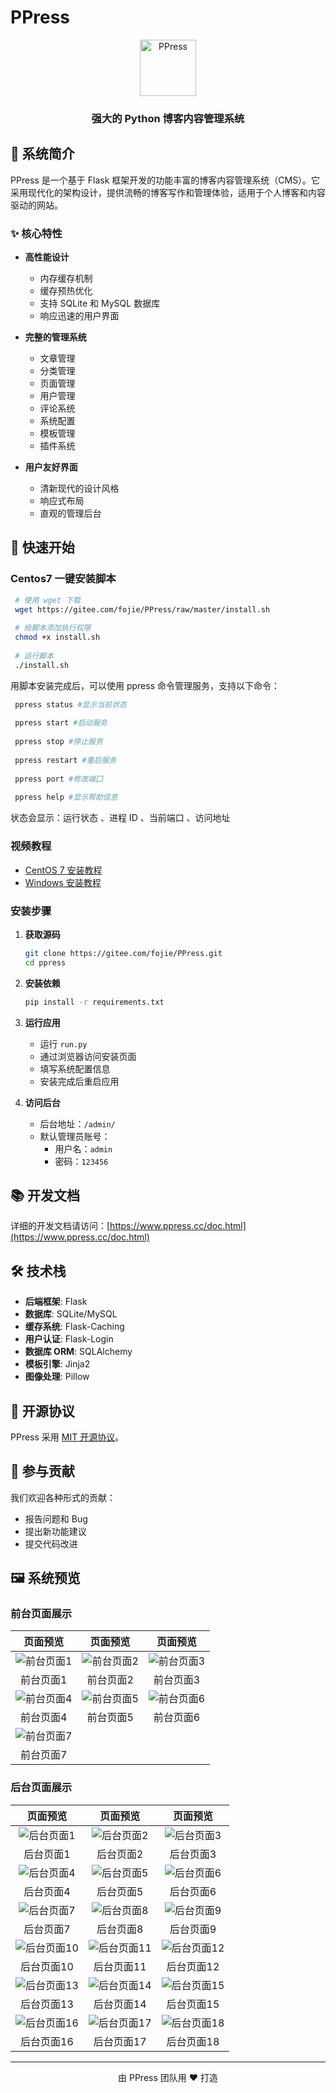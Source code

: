 # PPress

<div align="center">
    <img src="app/static/favicon.ico" width="90px" alt="PPress">
    <h3>强大的 Python 博客内容管理系统</h3>
</div>

## 🌟 系统简介

PPress 是一个基于 Flask 框架开发的功能丰富的博客内容管理系统（CMS）。它采用现代化的架构设计，提供流畅的博客写作和管理体验，适用于个人博客和内容驱动的网站。

### ✨ 核心特性

- **高性能设计**
  - 内存缓存机制
  - 缓存预热优化
  - 支持 SQLite 和 MySQL 数据库
  - 响应迅速的用户界面

- **完整的管理系统**
  - 文章管理
  - 分类管理
  - 页面管理
  - 用户管理
  - 评论系统
  - 系统配置
  - 模板管理
  - 插件系统

- **用户友好界面**
  - 清新现代的设计风格
  - 响应式布局
  - 直观的管理后台

## 🚀 快速开始

### Centos7 一键安装脚本

   ```bash
    # 使用 wget 下载
    wget https://gitee.com/fojie/PPress/raw/master/install.sh
    
    # 给脚本添加执行权限
    chmod +x install.sh
    
    # 运行脚本
    ./install.sh
   ```
用脚本安装完成后，可以使用 ppress 命令管理服务，支持以下命令：

   ```bash
    ppress status #显示当前状态
    
    ppress start #启动服务
    
    ppress stop #停止服务
    
    ppress restart #重启服务
    
    ppress port #修改端囗
    
    ppress help #显示帮助信息
   ```

状态会显示：运行状态 、进程 ID 、当前端口 、访问地址

### 视频教程
- [CentOS 7 安装教程](https://www.bilibili.com/video/BV1jezSY3Eag/)
- [Windows 安装教程](https://www.bilibili.com/video/BV1sEzSYHEHc/)

### 安装步骤

1. **获取源码**
   ```bash
   git clone https://gitee.com/fojie/PPress.git
   cd ppress
   ```

2. **安装依赖**
   ```bash
   pip install -r requirements.txt
   ```

3. **运行应用**
   - 运行 `run.py`
   - 通过浏览器访问安装页面
   - 填写系统配置信息
   - 安装完成后重启应用

4. **访问后台**
   - 后台地址：`/admin/`
   - 默认管理员账号：
     - 用户名：`admin`
     - 密码：`123456`

## 📚 开发文档

详细的开发文档请访问：[https://www.ppress.cc/doc.html](https://www.ppress.cc/doc.html)

## 🛠️ 技术栈

- **后端框架**: Flask
- **数据库**: SQLite/MySQL
- **缓存系统**: Flask-Caching
- **用户认证**: Flask-Login
- **数据库 ORM**: SQLAlchemy
- **模板引擎**: Jinja2
- **图像处理**: Pillow

## 📄 开源协议

PPress 采用 [MIT 开源协议](LICENSE)。

## 🤝 参与贡献

我们欢迎各种形式的贡献：
- 报告问题和 Bug
- 提出新功能建议
- 提交代码改进

## 🖼️ 系统预览

### 前台页面展示

<div align="center">

| 页面预览 | 页面预览 | 页面预览 |
|:---:|:---:|:---:|
| ![前台页面1](https://i.postimg.cc/sx5PPsjp/qt1.webp) | ![前台页面2](https://i.postimg.cc/fTjjJzgs/qt2.webp) | ![前台页面3](https://i.postimg.cc/FFSxXgy7/qt3.webp) |
| 前台页面1 | 前台页面2 | 前台页面3 |
| ![前台页面4](https://i.postimg.cc/HkY0Mqfy/qt4.webp) | ![前台页面5](https://i.postimg.cc/KvyDGkfQ/qt5.webp) | ![前台页面6](https://i.postimg.cc/BnmTBh0w/qt6.webp) |
| 前台页面4 | 前台页面5 | 前台页面6 |
| ![前台页面7](https://i.postimg.cc/Jhtb6b77/qt7.webp) |  |  |
| 前台页面7 |  |  |

</div>

### 后台页面展示

<div align="center">

| 页面预览 | 页面预览 | 页面预览 |
|:---:|:---:|:---:|
| ![后台页面1](https://i.postimg.cc/BbNbfVNr/ht01.webp) | ![后台页面2](https://i.postimg.cc/4xYdjwc0/ht02.webp) | ![后台页面3](https://i.postimg.cc/T2cpbKGt/ht03.webp) |
| 后台页面1 | 后台页面2 | 后台页面3 |
| ![后台页面4](https://i.postimg.cc/zXtvd4yW/ht04.webp) | ![后台页面5](https://i.postimg.cc/ZKK0xJ54/ht05.webp) | ![后台页面6](https://i.postimg.cc/C1gxBg2y/ht06.webp) |
| 后台页面4 | 后台页面5 | 后台页面6 |
| ![后台页面7](https://i.postimg.cc/pL3Tv8YL/ht07.webp) | ![后台页面8](https://i.postimg.cc/SK8KxsD7/ht08.webp) | ![后台页面9](https://i.postimg.cc/NMkfRnhK/ht09.webp) |
| 后台页面7 | 后台页面8 | 后台页面9 |
| ![后台页面10](https://i.postimg.cc/cC11hcZX/ht10.webp) | ![后台页面11](https://i.postimg.cc/tJrqMV4y/ht11.webp) | ![后台页面12](https://i.postimg.cc/kXpMN8Hv/ht12.webp) |
| 后台页面10 | 后台页面11 | 后台页面12 |
| ![后台页面13](https://i.postimg.cc/c1TLHPMj/ht13.webp) | ![后台页面14](https://i.postimg.cc/9FMFq1Lf/ht14.webp) | ![后台页面15](https://i.postimg.cc/q7fkSr4t/ht15.webp) |
| 后台页面13 | 后台页面14 | 后台页面15 |
| ![后台页面16](https://i.postimg.cc/vZxY0TFF/ht16.webp) | ![后台页面17](https://i.postimg.cc/9fGWjkQL/ht17.webp) | ![后台页面18](https://i.postimg.cc/LX2m4Vq2/ht18.webp) |
| 后台页面16 | 后台页面17 | 后台页面18 |

</div>

---

<div align="center">
    <p>由 PPress 团队用 ❤️ 打造</p>
</div>